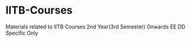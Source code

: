 # IITB-Courses
Materials related to IITB Courses 2nd Year(3rd Semester) Onwards EE DD Specific Only
